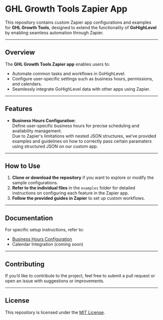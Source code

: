 # **GHL Growth Tools Zapier App**

This repository contains custom Zapier app configurations and examples for **GHL Growth Tools**, designed to extend the functionality of **GoHighLevel** by enabling seamless automation through Zapier.

---

## **Overview**

The **GHL Growth Tools Zapier app** enables users to:
- Automate common tasks and workflows in GoHighLevel.
- Configure user-specific settings such as business hours, permissions, and calendars.
- Seamlessly integrate GoHighLevel data with other apps using Zapier.

---

## **Features**

- **Business Hours Configuration**:  
  Define user-specific business hours for precise scheduling and availability management.  
  Due to Zapier's limitations with nested JSON structures, we’ve provided examples and guidelines on how to correctly pass certain paramaters using structured JSON on our custom app.

---

## **How to Use**

1. **Clone or download the repository** if you want to explore or modify the sample configurations.
2. **Refer to the individual files** in the `examples` folder for detailed instructions on configuring each feature in the Zapier app.
3. **Follow the provided guides in Zapier** to set up custom workflows.

---

## **Documentation**

For specific setup instructions, refer to:

- [Business Hours Configuration](examples/business-hours.md)
- Calendar Integration (coming soon)

---

## **Contributing**

If you’d like to contribute to the project, feel free to submit a pull request or open an issue with suggestions or improvements.

---

## **License**

This repository is licensed under the [MIT License](LICENSE).

